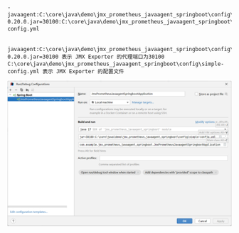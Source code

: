 



```
-javaagent:C:\core\java\demo\jmx_prometheus_javaagent_springboot\config\jmx_prometheus_javaagent-0.20.0.jar=30100:C:\core\java\demo\jmx_prometheus_javaagent_springboot\config\simple-config.yml 
```

```

javaagent:C:\core\java\demo\jmx_prometheus_javaagent_springboot\config\jmx_prometheus_javaagent-0.20.0.jar=30100 表示 JMX Exporter 的代理端口为30100
C:\core\java\demo\jmx_prometheus_javaagent_springboot\config\simple-config.yml 表示 JMX Exporter 的配置文件
```

![image-20240311224756873](assets/images/image-20240311224756873.png)

